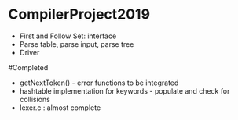 # CompilerProject2019

* First and Follow Set: interface
* Parse table, parse input, parse tree
* Driver 

#Completed
* getNextToken() - error functions to be integrated
* hashtable implementation for keywords - populate and check for collisions
* lexer.c : almost complete